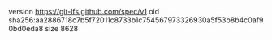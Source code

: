 version https://git-lfs.github.com/spec/v1
oid sha256:aa2886718c7b5f72011c8733b1c754567973326930a5f53b8b4c0af90bd0eda8
size 8628
